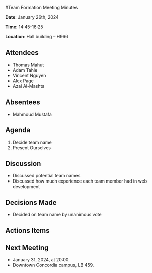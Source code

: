 #Team Formation Meeting Minutes

**Date**: January 26th, 2024

**Time**: 14:45-16:25

**Location**: Hall building – H966

## Attendees

- Thomas Mahut
- Adam Tahle
- Vincent Nguyen
- Alex Page
- Azal Al-Mashta

## Absentees

- Mahmoud Mustafa

## Agenda

1. Decide team name
2. Present Ourselves

## Discussion

- Discussed potential team names
- Discussed how much experience each team member had in web development

## Decisions Made

- Decided on team name by unanimous vote

## Actions Items

## Next Meeting

- January 31, 2024, at 20:00.
- Downtown Concordia campus, LB 459.

